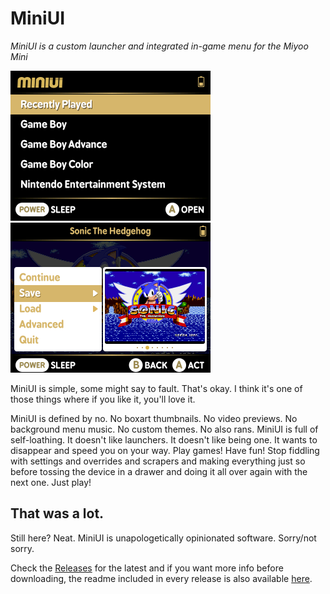 # MiniUI

_MiniUI is a custom launcher and integrated in-game menu for the Miyoo Mini_

<img src="github/main.png" width=320 /> <img src="github/menu.png" width=320 />

MiniUI is simple, some might say to fault. That's okay. I think it's one of those things where if you like it, you'll love it.

MiniUI is defined by no. No boxart thumbnails. No video previews. No background menu music. No custom themes. No also rans. MiniUI is full of self-loathing. It doesn't like launchers. It doesn't like being one. It wants to disappear and speed you on your way. Play games! Have fun! Stop fiddling with settings and overrides and scrapers and making everything just so before tossing the device in a drawer and doing it all over again with the next one. Just play!

## That was a lot.

Still here? Neat. MiniUI is unapologetically opinionated software. Sorry/not sorry. 

Check the [Releases](https://github.com/shauninman/MiniUI/releases) for the latest and if you want more info before downloading, the readme included in every release is also available [here](https://github.com/shauninman/MiniUI/tree/main/skeleton).
